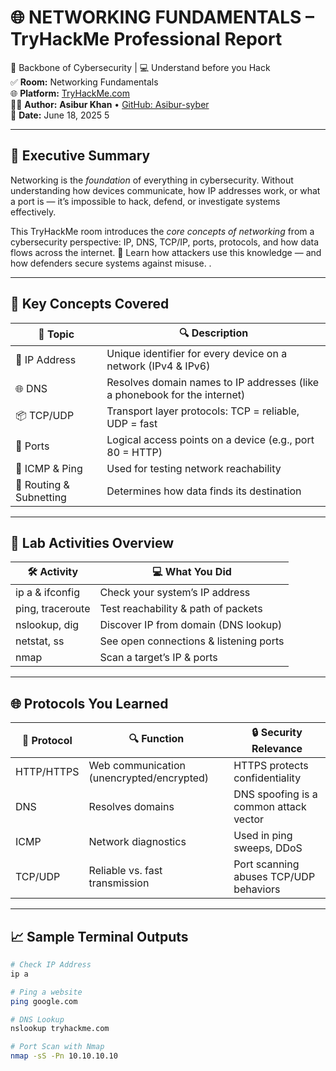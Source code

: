# 🌐 NETWORKING FUNDAMENTALS – TryHackMe Professional Report

📡 Backbone of Cybersecurity | 💻 Understand before you Hack  
✅ **Room:** Networking Fundamentals  
🌐 **Platform:** [TryHackMe.com](https://tryhackme.com/room/networkingfundamentals)  
👨‍💻 **Author:** **Asibur Khan** • [GitHub: Asibur-syber](https://github.com/Asibur-syber)  
📅 **Date:** June 18, 2025
5

---

## 🌟 Executive Summary

Networking is the *foundation* of everything in cybersecurity. Without understanding how devices communicate, how IP addresses work, or what a port is — it’s impossible to hack, defend, or investigate systems effectively.

This TryHackMe room introduces the *core concepts of networking* from a cybersecurity perspective: IP, DNS, TCP/IP, ports, protocols, and how data flows across the internet.
🎯 Learn how attackers use this knowledge — and how defenders secure systems against misuse.
.

---

## 🔑 Key Concepts Covered

| 🔸 Topic             | 🔍 Description                                                                 |
|----------------------|--------------------------------------------------------------------------------|
| 📍 IP Address        | Unique identifier for every device on a network (IPv4 & IPv6)                  |
| 🌐 DNS               | Resolves domain names to IP addresses (like a phonebook for the internet)      |
| 📦 TCP/UDP           | Transport layer protocols: TCP = reliable, UDP = fast                          |
| 🚪 Ports             | Logical access points on a device (e.g., port 80 = HTTP)                       |
| 🎯 ICMP & Ping       | Used for testing network reachability                                          |
| 📡 Routing & Subnetting | Determines how data finds its destination                                 |

---

## 🧪 Lab Activities Overview

| 🛠️ Activity                    | 💻 What You Did                                 |
|-------------------------------|--------------------------------------------------|
| ip a & ifconfig           | Check your system’s IP address                  |
| ping, traceroute          | Test reachability & path of packets             |
| nslookup, dig             | Discover IP from domain (DNS lookup)            |
| netstat, ss               | See open connections & listening ports          |
| nmap                        | Scan a target’s IP & ports                      |

---

## 🌐 Protocols You Learned

| 📡 Protocol | 🔍 Function                                | 🔒 Security Relevance                       |
|-------------|---------------------------------------------|---------------------------------------------|
| HTTP/HTTPS  | Web communication (unencrypted/encrypted)   | HTTPS protects confidentiality              |
| DNS         | Resolves domains                            | DNS spoofing is a common attack vector      |
| ICMP        | Network diagnostics                         | Used in ping sweeps, DDoS                   |
| TCP/UDP     | Reliable vs. fast transmission              | Port scanning abuses TCP/UDP behaviors      |

---

## 📈 Sample Terminal Outputs

```bash
# Check IP Address
ip a

# Ping a website
ping google.com

# DNS Lookup
nslookup tryhackme.com

# Port Scan with Nmap
nmap -sS -Pn 10.10.10.10
